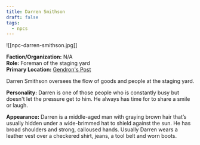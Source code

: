 ```yaml
---
title: Darren Smithson
draft: false
tags:
  - npcs
---
```

![[npc-darren-smithson.jpg]]

**Faction/Organization:** N/A<br>
**Role:** Foreman of the staging yard<br>
**Primary Location:** [Gendron's Post](gendrons-post)

Darren Smithson oversees the flow of goods and people at the staging yard.

**Personality:** Darren is one of those people who is constantly busy but doesn't let the pressure get to him. He always has time for to share a smile or laugh.

**Appearance:** Darren is a middle-aged man with graying brown hair that’s usually hidden under a wide-brimmed hat to shield against the sun. He has broad shoulders and strong, calloused hands. Usually Darren wears a leather vest over a checkered shirt, jeans, a tool belt and worn boots.